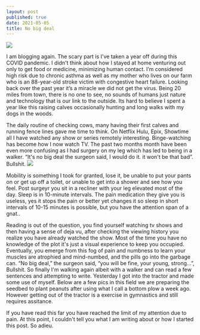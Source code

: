 ```yaml
---
layout: post
published: true
date: 2021-05-05
title: No big deal
---
```


<img src="https://jonkalev.s3-us-west-2.amazonaws.com/20210501_03.jpg">


I am blogging again. 
The scary part is I've taken a year off during this COVID pandemic. I didn't think about how I stayed at home venturing out only to get food or medicine, minimizing human contact. I’m considered high risk due to chronic asthma as well as my mother who lives on our farm who is an 88-year-old stroke victim with congestive heart failure. Looking back over the past year it’s a miracle we did not get the virus. 
 Being 20 miles from town, there is no one to see, no sounds of humans just nature and technology that is our link to the outside. Its hard to believe I spent a year like this raising calves occasionally hunting and long walks with my dogs in the woods. 

The daily routine of checking cows, many having their first calves and running fence lines gave me time to think.
On Netflix Hulu, Epix, Showtime all I have watched any show or series remotely interesting. Binge-watching has become how I now watch TV.
The past two months month have been even more confusing as I had surgery on my leg which has led to being in a walker.
“It's no big deal the surgeon said, I would do it. it won't be that bad”.
Bullshit.
<img src=”https://jonkalev.s3-us-west-2.amazonaws.com/20210510_knee.jpg” align=”><p>Mobility is something I took for granted, lose it, be unable to put your pants on or get up off a toilet, or unable to get into a shower and see how you feel.
Post surgeyr you sit in a recliner with your leg elevated most of the day. Sleep is in 10-minute intervals. The pain medication they give you is useless, yes it stops the pain or better yet changes it so sleep in short intervals of 10-15 minutes is possible, but you have the attention span of a gnat..</p>
 Reading is out of the question, you find yourself watching tv shows and then having a sense of deja vu, after checking the viewing history you realize you have already watched the show. Most of the time you have no knowledge of the plot it's just a visual experience to keep you occupied.
Eventually, you emerge from this fog of pain and numbness to learn your muscles are atrophied and mind-numbed, and the pills go into the garbage can.
“No big deal,” the surgeon said, “you will be fine, your young, strong…”,
Bullshit.
So finally I'm walking again albeit with a walker and can read a few sentences and attempting to write.
Yesterday I got into the tractor and made some use of myself. Below are a few pics in this field we are preparing the seedbed to plant peanuts after using what I call a bottom plow a week ago. However getting out of the tractor is a exercise in gymnastics and still requires assitance.

If you have read this far you have reached the limit of my attention due to pain.
At this point, I couldn't tell you what I am writing about or how I started this post.
So adieu.
